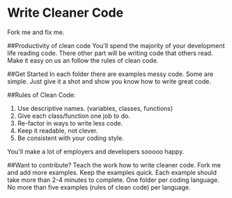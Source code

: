 # Write Cleaner Code
Fork me and fix me.

##Productivity of clean code
You'll spend the majority of your development life reading code. There other part will be writing code that others read. Make it easy on us an follow the rules of clean code.

##Get Started
In each folder there are examples messy code. Some are simple. Just give it a shot and show you know how to write great code.

##Rules of Clean Code:
1. Use descriptive names. (variables, classes, functions)
1. Give each class/function one job to do.
1. Re-factor in ways to write less code.
1. Keep it readable, not clever.
1. Be consistent with your coding style.

You'll make a lot of employers and developers sooooo happy.

##Want to contribute?
Teach the work how to write cleaner code. Fork me and add more examples. Keep the examples quick. Each example should take more than 2-4 minutes to complete. One folder per coding language. No more than five examples (rules of clean code) per language.